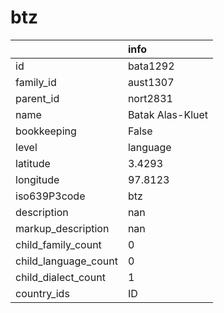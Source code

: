 # btz
|                      | info             |
|:---------------------|:-----------------|
| id                   | bata1292         |
| family_id            | aust1307         |
| parent_id            | nort2831         |
| name                 | Batak Alas-Kluet |
| bookkeeping          | False            |
| level                | language         |
| latitude             | 3.4293           |
| longitude            | 97.8123          |
| iso639P3code         | btz              |
| description          | nan              |
| markup_description   | nan              |
| child_family_count   | 0                |
| child_language_count | 0                |
| child_dialect_count  | 1                |
| country_ids          | ID               |